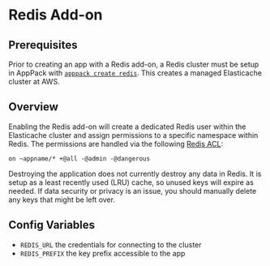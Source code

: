 # Redis Add-on

## Prerequisites

Prior to creating an app with a Redis add-on, a Redis cluster must be setup in AppPack with [`apppack create redis`](/command-line-reference/apppack_create_database/). This creates a managed Elasticache cluster at AWS.

## Overview

Enabling the Redis add-on will create a dedicated Redis user within the Elasticache cluster and assign permissions to a specific namespace within Redis. The permissions are handled via the following [Redis ACL](https://redis.io/topics/acl):

```
on ~appname/* +@all -@admin -@dangerous
```

Destroying the application does not currently destroy any data in Redis. It is setup as a least recently used (LRU) cache, so unused keys will expire as needed. If data security or privacy is an issue, you should manually delete any keys that might be left over.

## Config Variables

* `REDIS_URL` the credentials for connecting to the cluster
* `REDIS_PREFIX` the key prefix accessible to the app
